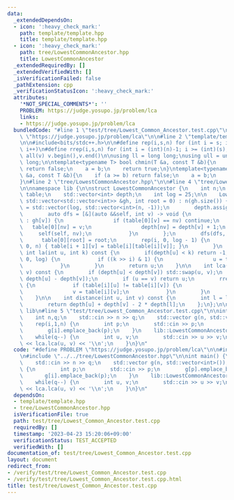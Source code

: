 ```yaml
---
data:
  _extendedDependsOn:
  - icon: ':heavy_check_mark:'
    path: template/template.hpp
    title: template/template.hpp
  - icon: ':heavy_check_mark:'
    path: tree/LowestCommonAncestor.hpp
    title: LowestCommonAncestor
  _extendedRequiredBy: []
  _extendedVerifiedWith: []
  _isVerificationFailed: false
  _pathExtension: cpp
  _verificationStatusIcon: ':heavy_check_mark:'
  attributes:
    '*NOT_SPECIAL_COMMENTS*': ''
    PROBLEM: https://judge.yosupo.jp/problem/lca
    links:
    - https://judge.yosupo.jp/problem/lca
  bundledCode: "#line 1 \"test/tree/Lowest_Common_Ancestor.test.cpp\"\n#define PROBLEM\
    \ \"https://judge.yosupo.jp/problem/lca\"\n\n#line 2 \"template/template.hpp\"\
    \n\n#include<bits/stdc++.h>\n\n#define rep(i,s,n) for (int i = s; i < (int)(n);\
    \ i++)\n#define rrep(i,s,n) for (int i = (int)(n)-1; i >= (int)(s); i--)\n#define\
    \ all(v) v.begin(),v.end()\n\nusing ll = long long;\nusing ull = unsigned long\
    \ long;\n\ntemplate<typename T> bool chmin(T &a, const T &b){\n    if (a <= b)\
    \ return false;\n    a = b;\n    return true;\n}\ntemplate<typename T> bool chmax(T\
    \ &a, const T &b){\n    if (a >= b) return false;\n    a = b;\n    return true;\n\
    }\n#line 2 \"tree/LowestCommonAncestor.hpp\"\n\n#line 4 \"tree/LowestCommonAncestor.hpp\"\
    \n\nnamespace lib {\n\nstruct LowestCommonAncestor {\n    int n;\n    std::vector<std::vector<int>>\
    \ table;\n    std::vector<int> depth;\n    int log = 25;\n\n    LowestCommonAncestor(const\
    \ std::vector<std::vector<int>> &gh, int root = 0) : n(gh.size()) {\n        table\
    \ = std::vector(log, std::vector<int>(n, -1));\n        depth.assign(n, 0);\n\
    \        auto dfs = [&](auto &&self, int v) -> void {\n            for (auto nv\
    \ : gh[v]) {\n                if (table[0][v] == nv) continue;\n             \
    \   table[0][nv] = v;\n                depth[nv] = depth[v] + 1;\n           \
    \     self(self, nv);\n            }\n        };\n        dfs(dfs, root);\n  \
    \      table[0][root] = root;\n        rep(i, 0, log - 1) {\n            rep(v,\
    \ 0, n) { table[i + 1][v] = table[i][table[i][v]]; }\n        }\n    }\n\n   \
    \ int la(int u, int k) const {\n        if(depth[u] < k) return -1;\n        rrep(i,\
    \ 0, log) {\n            if ((k >> i) & 1) {\n                u = table[i][u];\n\
    \            }\n        }\n        return u;\n    }\n\n    int lca(int u, int\
    \ v) const {\n        if (depth[u] < depth[v]) std::swap(u, v);\n        u = la(u,\
    \ depth[u] - depth[v]);\n        if (u == v) return u;\n        rrep(i, 0, log)\
    \ {\n            if (table[i][u] != table[i][v]) {\n                u = table[i][u];\n\
    \                v = table[i][v];\n            }\n        }\n        return table[0][u];\n\
    \    }\n\n    int distance(int u, int v) const {\n        int l = lca(u, v);\n\
    \        return depth[u] + depth[v] - 2 * depth[l];\n    };\n};\n\n}  // namespace\
    \ lib\n#line 5 \"test/tree/Lowest_Common_Ancestor.test.cpp\"\n\nint main() {\n\
    \    int n,q;\n    std::cin >> n >> q;\n    std::vector g(n, std::vector<int>());\n\
    \    rep(i,1,n) {\n        int p;\n        std::cin >> p;\n        g[p].emplace_back(i);\n\
    \        g[i].emplace_back(p);\n    }\n    lib::LowestCommonAncestor lca(g, 0);\n\
    \    while(q--) {\n        int u, v;\n        std::cin >> u >> v;\n        std::cout\
    \ << lca.lca(u, v) << '\\n';\n    }\n}\n"
  code: "#define PROBLEM \"https://judge.yosupo.jp/problem/lca\"\n\n#include \"../../template/template.hpp\"\
    \n#include \"../../tree/LowestCommonAncestor.hpp\"\n\nint main() {\n    int n,q;\n\
    \    std::cin >> n >> q;\n    std::vector g(n, std::vector<int>());\n    rep(i,1,n)\
    \ {\n        int p;\n        std::cin >> p;\n        g[p].emplace_back(i);\n \
    \       g[i].emplace_back(p);\n    }\n    lib::LowestCommonAncestor lca(g, 0);\n\
    \    while(q--) {\n        int u, v;\n        std::cin >> u >> v;\n        std::cout\
    \ << lca.lca(u, v) << '\\n';\n    }\n}\n"
  dependsOn:
  - template/template.hpp
  - tree/LowestCommonAncestor.hpp
  isVerificationFile: true
  path: test/tree/Lowest_Common_Ancestor.test.cpp
  requiredBy: []
  timestamp: '2023-04-23 15:20:06+09:00'
  verificationStatus: TEST_ACCEPTED
  verifiedWith: []
documentation_of: test/tree/Lowest_Common_Ancestor.test.cpp
layout: document
redirect_from:
- /verify/test/tree/Lowest_Common_Ancestor.test.cpp
- /verify/test/tree/Lowest_Common_Ancestor.test.cpp.html
title: test/tree/Lowest_Common_Ancestor.test.cpp
---
```

